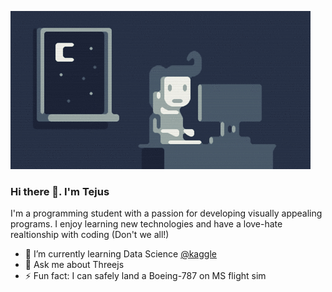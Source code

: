 ![](/fungif.gif)

### Hi there 👋. I'm Tejus

I'm a programming student with a passion for developing visually appealing programs. I enjoy learning new technologies and have a love-hate realtionship with coding (Don't we all!)
- 🌱 I’m currently learning Data Science [@kaggle](https://www.kaggle.com/tejusrevi)
- 💬 Ask me about Threejs 
- ⚡ Fun fact: I can safely land a Boeing-787 on MS flight sim

